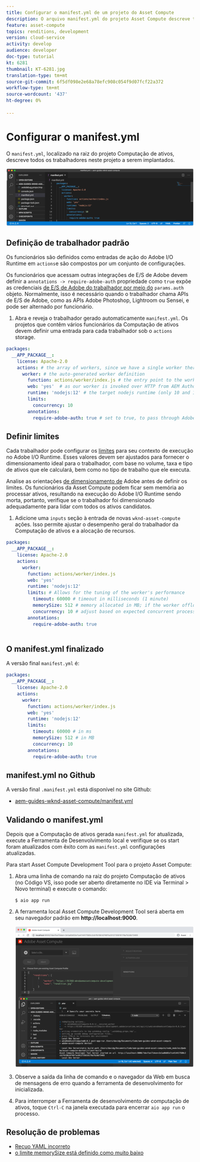 ```yaml
---
title: Configurar o manifest.yml de um projeto do Asset Compute
description: O arquivo manifest.yml do projeto Asset Compute descreve todos os trabalhadores neste projeto a serem implantados.
feature: asset-compute
topics: renditions, development
version: cloud-service
activity: develop
audience: developer
doc-type: tutorial
kt: 6281
thumbnail: KT-6281.jpg
translation-type: tm+mt
source-git-commit: 6f5df098e2e68a78efc908c054f9d07fcf22a372
workflow-type: tm+mt
source-wordcount: '437'
ht-degree: 0%

---
```



# Configurar o manifest.yml

O `manifest.yml`, localizado na raiz do projeto Computação de ativos, descreve todos os trabalhadores neste projeto a serem implantados.

![manifest.yml](./assets/manifest/manifest.png)

## Definição de trabalhador padrão

Os funcionários são definidos como entradas de ação do Adobe I/O Runtime em `actions`e são compostos por um conjunto de configurações.

Os funcionários que acessam outras integrações de E/S de Adobe devem definir a `annotations -> require-adobe-auth` propriedade como `true` expõe as credenciais [de E/S de Adobe do trabalhador por meio do](https://docs.adobe.com/content/help/en/asset-compute/using/extend/develop-custom-application.html#access-adobe-apis) `params.auth` objeto. Normalmente, isso é necessário quando o trabalhador chama APIs de E/S de Adobe, como as APIs Adobe Photoshop, Lightroom ou Sensei, e pode ser alternado por funcionário.

1. Abra e reveja o trabalhador gerado automaticamente `manifest.yml`. Os projetos que contêm vários funcionários da Computação de ativos devem definir uma entrada para cada trabalhador sob o `actions` storage.

```yml
packages:
  __APP_PACKAGE__:
    license: Apache-2.0
    actions: # the array of workers, since we have a single worker there is only one entry beneath actions
      worker: # the auto-generated worker definition
        function: actions/worker/index.js # the entry point to the worker 
        web: 'yes'  # as our worker is invoked over HTTP from AEM Author service
        runtime: 'nodejs:12' # the target nodejs runtime (only 10 and 12 are supported)
        limits:
          concurrency: 10
        annotations:
          require-adobe-auth: true # set to true, to pass through Adobe I/O access token/client id via params.auth in the worker, typically required when the worker calls out to Adobe I/O APIs such as the Adobe Photoshop, Lightroom or Sensei APIs.
```

## Definir limites

Cada trabalhador pode configurar os [limites](https://www.adobe.io/apis/experienceplatform/runtime/docs.html#!adobedocs/adobeio-runtime/master/guides/system_settings.md) para seu contexto de execução no Adobe I/O Runtime. Esses valores devem ser ajustados para fornecer o dimensionamento ideal para o trabalhador, com base no volume, taxa e tipo de ativos que ele calculará, bem como no tipo de trabalho que ele executa.

Analise as orientações [de dimensionamento de](https://docs.adobe.com/content/help/en/asset-compute/using/extend/develop-custom-application.html#sizing-workers) Adobe antes de definir os limites. Os funcionários da Asset Compute podem ficar sem memória ao processar ativos, resultando na execução do Adobe I/O Runtime sendo morta, portanto, verifique se o trabalhador foi dimensionado adequadamente para lidar com todos os ativos candidatos.

1. Adicione uma `inputs` seção à entrada de novas `wknd-asset-compute` ações. Isso permite ajustar o desempenho geral do trabalhador da Computação de ativos e a alocação de recursos.

```yml
packages:
  __APP_PACKAGE__:
    license: Apache-2.0
    actions: 
      worker:
        function: actions/worker/index.js 
        web: 'yes' 
        runtime: 'nodejs:12'
        limits: # Allows for the tuning of the worker's performance
          timeout: 60000 # timeout in milliseconds (1 minute)
          memorySize: 512 # memory allocated in MB; if the worker offloads heavy computational work to other Web services this number can be reduced
          concurrency: 10 # adjust based on expected concurrent processing and timeout 
        annotations:
          require-adobe-auth: true
           
```

## O manifest.yml finalizado

A versão final `manifest.yml` é:

```yml
packages:
  __APP_PACKAGE__:
    license: Apache-2.0
    actions: 
      worker:
        function: actions/worker/index.js 
        web: 'yes' 
        runtime: 'nodejs:12'
        limits:
          timeout: 60000 # in ms
          memorySize: 512 # in MB
          concurrency: 10 
        annotations:
          require-adobe-auth: true
```

## manifest.yml no Github

A versão final `.manifest.yml` está disponível no site Github:

+ [aem-guides-wknd-asset-compute/manifest.yml](https://github.com/adobe/aem-guides-wknd-asset-compute/blob/master/manifest.yml)


## Validando o manifest.yml

Depois que a Computação de ativos gerada `manifest.yml` for atualizada, execute a Ferramenta de Desenvolvimento local e verifique se os start foram atualizados com êxito com as `manifest.yml` configurações atualizadas.

Para start Asset Compute Development Tool para o projeto Asset Compute:

1. Abra uma linha de comando na raiz do projeto Computação de ativos (no Código VS, isso pode ser aberto diretamente no IDE via Terminal > Novo terminal) e execute o comando:

   ```
   $ aio app run
   ```

1. A ferramenta local Asset Compute Development Tool será aberta em seu navegador padrão em __http://localhost:9000__.

   ![execução do aplicativo no rádio](assets/environment-variables/aio-app-run.png)

1. Observe a saída da linha de comando e o navegador da Web em busca de mensagens de erro quando a ferramenta de desenvolvimento for inicializada.
1. Para interromper a Ferramenta de desenvolvimento de computação de ativos, toque `Ctrl-C` na janela executada para encerrar `aio app run` o processo.

## Resolução de problemas

+ [Recuo YAML incorreto](../troubleshooting.md#incorrect-yaml-indentation)
+ [o limite memorySize está definido como muito baixo](../troubleshooting.md#memorysize-limit-is-set-too-low)
